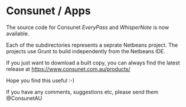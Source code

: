 Consunet / Apps
====
The source code for Consunet _EveryPass_ and _WhisperNote_ is now available.

Each of the subdirectories represents a seprate Netbeans project. The projects use Grunt to build independently from the Netbeans IDE.

If you just want to download a built copy, you can always find the latest release at https://www.consunet.com.au/products/

Hope you find this useful :-)

If you have any comments, suggestions etc, please send them @ConsunetAU
